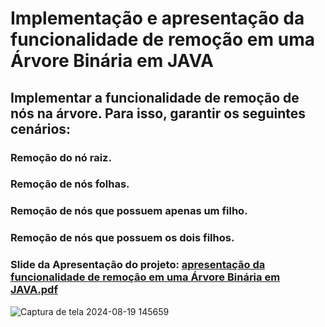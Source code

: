 # Implementação e apresentação da funcionalidade de remoção em uma Árvore Binária em JAVA

## Implementar a funcionalidade de remoção de nós na árvore. Para isso, garantir os seguintes cenários:
### Remoção do nó raiz.
### Remoção de nós folhas.
### Remoção de nós que possuem apenas um filho.
### Remoção de nós que possuem os dois filhos.

### Slide da Apresentação do projeto: [apresentação da funcionalidade de remoção em uma Árvore Binária em JAVA.pdf](https://github.com/user-attachments/files/16663676/apresentacao.da.funcionalidade.de.remocao.em.uma.Arvore.Binaria.em.JAVA.pdf)

![Captura de tela 2024-08-19 145659](https://github.com/user-attachments/assets/9a98483f-e2d4-40a8-9553-c28c7f1fc79a)
